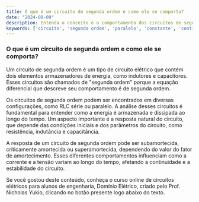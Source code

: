 ```yaml
---
title: O que é um circuito de segunda ordem e como ele se comporta?
date: "2024-08-09"
description: Entenda o conceito e o comportamento dos circuitos de segunda ordem em engenharia elétrica.
keywords: ['circuito', 'segunda ordem', 'paralelo', 'constante', 'continuidade']
---
```


### O que é um circuito de segunda ordem e como ele se comporta?

Um circuito de segunda ordem é um tipo de circuito elétrico que contém dois elementos armazenadores de energia, como indutores e capacitores. Esses circuitos são chamados de "segunda ordem" porque a equação diferencial que descreve seu comportamento é de segunda ordem. 

Os circuitos de segunda ordem podem ser encontrados em diversas configurações, como RLC série ou paralelo. A análise desses circuitos é fundamental para entender como a energia é armazenada e dissipada ao longo do tempo. Um aspecto importante é a resposta natural do circuito, que depende das condições iniciais e dos parâmetros do circuito, como resistência, indutância e capacitância.

A resposta de um circuito de segunda ordem pode ser subamortecida, criticamente amortecida ou superamortecida, dependendo do valor do fator de amortecimento. Esses diferentes comportamentos influenciam como a corrente e a tensão variam ao longo do tempo, afetando a continuidade e a estabilidade do circuito.

Se você gostou deste conteúdo, conheça o curso online de circuitos elétricos para alunos de engenharia, Domínio Elétrico, criado pelo Prof. Nicholas Yukio, clicando no botão presente logo abaixo do texto.